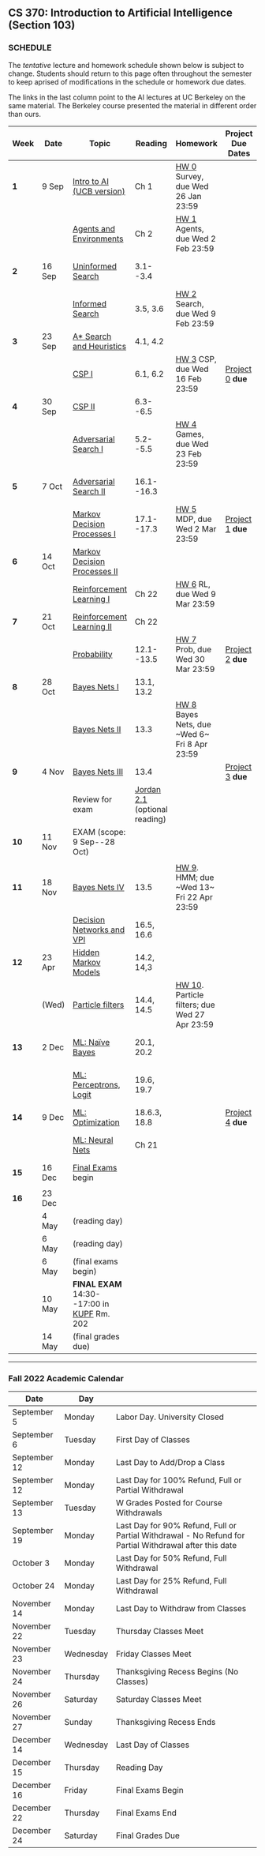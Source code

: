 ## CS 370: Introduction to Artificial Intelligence (Section 103)

### SCHEDULE

The *tentative* lecture and homework schedule shown below is subject to change.  Students should return to this page often throughout the semester to keep aprised of modifications in the schedule or homework due dates.

The links in the last column point to the AI lectures at UC Berkeley on the same material.
The Berkeley course presented the material in different order than ours.

<!-- In case you want to watch all of the Berkeley lectures in their original order, I made -->
<!-- a [AI YouTube playlist](https://youtube.com/playlist?list=PL5FJyaC2WsVndQJI9QtEhIMG2w8pYLN9u) just for you! :) -->



| **Week** | **Date** | **Topic**                         | **Reading**      | **Homework**                             | **Project Due Dates** | **UCB Videos**                  | **UCB Notes**      | **Alternative Notes** |
|----------|----------|-----------------------------------|------------------|------------------------------------------|-----------------------|---------------------------------|--------------------|-----------------------|
| **1**    | 9 Sep    | [Intro to AI (UCB version)][]      | Ch 1             | [HW 0][] Survey, due Wed 26 Jan 23:59    |                       | [Intro to AI (YouTube)][]       |                    | |
|          |          | [Agents and Environments][]       | Ch 2             | [HW 1][] Agents, due Wed 2 Feb 23:59     |                       |                                 |                    | |
| **2**    | 16 Sep   | [Uninformed Search][]             | 3.1--3.4         |                                          |                       | [Uninformed Search (YouTube)][] | [Note 1: Search][] | [Note 1 (Fa '18)][]|
|          |          | [Informed Search][]               | 3.5, 3.6         | [HW 2][] Search, due Wed 9 Feb 23:59     |                       | [Informed Search (YouTube)][]   |                    | |
| **3**    | 23 Sep   | [A* Search and Heuristics][]      | 4.1, 4.2         |                                          |                       |                                 | [Note 2: Local Search][] | |
|          |          | [CSP I][]                         | 6.1, 6.2         | [HW 3][] CSP, due Wed 16 Feb 23:59       | [Project 0][] **due** | [CSP I (YouTube)][]             | [Note 2: CSP][]    | |
| **4**    | 30 Sep   | [CSP II][]                        | 6.3--6.5         |                                          |                       | [CSP II (YouTube)][]            | [CSP applet][]     | |
|          |          | [Adversarial Search I][]          | 5.2--5.5         | [HW 4][] Games, due Wed 23 Feb 23:59     |                       | [Game Trees I (YouTube)][]      | [Note 3: Games][]  | [Note 3 (Fa '18)][]| 
| **5**    | 7  Oct   | [Adversarial Search II][]         | 16.1--16.3       |                                          |                       | [Game Trees II (YouTube)][]     | [Note 4: Nondeterministic Search][] | |
|          |          | [Markov Decision Processes I][]   | 17.1--17.3       | [HW 5][] MDP, due Wed 2 Mar 23:59        | [Project 1][] **due** | [MDP I (YouTube)][]             |                    | |
| **6**    | 14 Oct   | [Markov Decision Processes II][]  |                  |                                          |                       | [MDP II (YouTube)][]            |                    | |
|          |          | [Reinforcement Learning I][]      | Ch 22            | [HW 6][] RL, due Wed 9 Mar 23:59         |                       | [RL I (YouTube)][]              | [Note 5: Reinforcement Learning][] | |
| **7**    | 21 Oct   | [Reinforcement Learning II][]     | Ch 22            |                                          |                       | [RL II (YouTube)][]             |                    | |
|          |          | [Probability][]                   | 12.1--13.5       | [HW 7][] Prob, due Wed 30 Mar 23:59      | [Project 2][] **due** | [Probability (YouTube)][]       |                    | |
| **8**    | 28 Oct   | [Bayes Nets I][]                  | 13.1, 13.2       |                                          |                       | [Bayes Nets (YouTube)][]        | [Note 5: Bayes Nets][] | [Note 6 (Fa '18)][] |
|          |          | [Bayes Nets II][]                 | 13.3             | [HW 8][] Bayes Nets, due ~Wed 6~ Fri 8 Apr 23:59 |               | [BN: independence (YouTube)][]  |                    | |
| **9**    | 4 Nov    | [Bayes Nets III][]                | 13.4             |                                          | [Project 3][] **due** | [BN: inference (YouTube)][]     |                    | |
|          |          | Review for exam                   | [Jordan 2.1][]  (optional reading) |                        |                       |                                 |                    | | 
| **10**   | 11 Nov   | EXAM (scope: 9 Sep--28 Oct)       |                  |                                          |                       |                                 |                    | |
|          |          |                                   |                  |                                          |                       |                                 |                    | |
| **11**   | 18 Nov   | [Bayes Nets IV][]                 | 13.5             | [HW 9][]. HMM; due ~Wed 13~ Fri 22 Apr 23:59   |                 | [BN: sampling (YouTube)][]      |                    | |
|          |          |  [Decision Networks and VPI][]   | 16.5, 16.6       |                                          |                       | [Decision Networks (YouTube)][] | [Note 7: Decision Networks][] |
| **12**   | 23 Apr   | [Hidden Markov Models][]          | 14.2, 14,3       |                                          |                       | [HMM (YouTube)][]               | [Note 6: HMM][]    |  [Note 8 (Fa '18)][] |
|          | (Wed)    | [Particle filters][]              | 14.4, 14.5       | [HW 10][]. Particle filters; due Wed 27 Apr 23:59     |                       | [Particle filters (YouTube)][]  |                    | |
| **13**   | 2 Dec    | [ML: Naïve Bayes][]               | 20.1, 20.2       |                                          |                       | [ML: Naive Bayes (YouTube)][]   |  [Note 9: ML][]    | |
|          |          | [ML: Perceptrons, Logit][]        | 19.6, 19.7       |                                          |                       | [ML: Perceptrons, Logit (YouTube)][] |               | |
| **14**   | 9 Dec    | [ML: Optimization][]              | 18.6.3, 18.8     |                                          | [Project 4][] **due** |                                 | [Note 10: Neural Nets][] | | 
|          |          | [ML: Neural Nets][]               | Ch 21            |                                          |                       | [ML: Neural Nets (YouTube)][]   |                    | |
| **15**   | 16 Dec   | [Final Exams][] begin                 |                  |                                          |                       |                                 |                    | |
|          |          |                                   |                  |                                          |                       |                                 |                    | |
| **16**   | 23 Dec   |
|          | 4 May    | (reading day)    
|          | 6 May    | (reading day)                     |                  |                                          |                       |                                 |                    | |
|          | 6 May    | (final exams begin)               |                  |                                          |                       |                                 |                    | |
|          | 10 May   | **FINAL EXAM** 14:30--17:00 in [KUPF][] Rm. 202 |    |                                          |                       |                                 |                    | |
|          | 14 May   | (final grades due)                |                  |                                          |                       |                                 |                    | |


----------------------

### Fall 2022 Academic Calendar

| **Date** | **Day** |   |
|--------|--------|---------------------------------|
| September	5 | Monday | Labor Day. University Closed |
| September	6 | Tuesday | First Day of Classes |
| September	12 | Monday | Last Day to Add/Drop a Class |
| September	12 | Monday | Last Day for 100% Refund, Full or Partial Withdrawal |
| September	13 | Tuesday | W Grades Posted for Course Withdrawals |
| September	19 | Monday | Last Day for 90% Refund, Full or Partial Withdrawal - No Refund for Partial Withdrawal after this date |
| October	3 | Monday | Last Day for 50% Refund, Full Withdrawal |
| October	24 | Monday | Last Day for 25% Refund, Full Withdrawal |
| November	14 | Monday | Last Day to Withdraw from Classes  |
| November	22 | Tuesday | Thursday Classes Meet |
| November	23 | Wednesday | Friday Classes Meet |
| November	24 | Thursday | Thanksgiving Recess Begins (No Classes) |
| November	26 | Saturday | Saturday Classes Meet |
| November	27 | Sunday | Thanksgiving Recess Ends |
| December	14 | Wednesday | Last Day of Classes |
| December	15 | Thursday | Reading Day |
| December	16 | Friday | Final Exams Begin |
| December	22 | Thursday | Final Exams End |
| December	24 | Saturday | Final Grades Due |







[Final Exams]: https://www5.njit.edu/registrar/exams/finalexams.php




[KUPF]: https://goo.gl/maps/GjhP3cjrMAJSzVFt5

<!-- LINKS TO LECTURE NOTES -->

[Note 1: Search]: https://inst.eecs.berkeley.edu/~cs188/sp22/assets/notes/n1_sp22.pdf
[Note 1 (Fa '18)]: https://github.com/williamdemeo/cs370-fall2022/tree/master/notes/n01-search.pdf
[Note 2: Local Search]: https://inst.eecs.berkeley.edu/~cs188/sp22/assets/notes/n2_sp22.pdf
[Note 2: CSP]: https://github.com/williamdemeo/cs370-fall2022/tree/master/notes/n02-csp.pdf 
[CSP applet]: https://inst.eecs.berkeley.edu/~cs188/fa21/assets/demos/csp/csp_demos.html
[Note 3: Games]: https://inst.eecs.berkeley.edu/~cs188/sp22/assets/notes/n3_sp22.pdf
[Note 3 (Fa '18)]: https://github.com/williamdemeo/cs370-fall2022/tree/master/notes/n03-adversarial-search.pdf
[Note 4: Nondeterministic Search]: https://github.com/williamdemeo/cs370-fall2022/tree/master/notes/n04-nondeterministic-search.pdf
[Note 4: Logical Agents]: https://inst.eecs.berkeley.edu/~cs188/sp22/assets/notes/n4_sp22.pdf
[Note 5: Reinforcement Learning]: https://github.com/williamdemeo/cs370-fall2022/tree/master/notes/n05-rl.pdf
[Note 5: Bayes Nets]: https://inst.eecs.berkeley.edu/~cs188/sp22/assets/notes/n5_sp22.pdf
[Note 6 (Fa '18)]: https://github.com/williamdemeo/cs370-fall2022/tree/master/notes/n06-bayes-nets.pdf
[Note 6: HMM]: https://inst.eecs.berkeley.edu/~cs188/sp22/assets/notes/n6_sp22.pdf
[Note 7: Decision Networks]: https://github.com/williamdemeo/cs370-fall2022/tree/master/notes/n07-decision-networks.pdf
[Note 8 (Fa '18)]: https://github.com/williamdemeo/cs370-fall2022/tree/master/notes/n08-hmm.pdf
[Note 9: ML]: https://github.com/williamdemeo/cs370-fall2022/tree/master/notes/n09-ml.pdf
[Note 10: Neural Nets]: https://github.com/williamdemeo/cs370-fall2022/tree/master/notes/n10-neural-nets.pdf


<!-- Project LINKS -->
[Project 0]: https://github.com/williamdemeo/cs370-fall2022/tree/master/projects/Project0
[Project 1]: https://github.com/williamdemeo/cs370-fall2022/tree/master/projects/Project1
[Project 2]: https://github.com/williamdemeo/cs370-fall2022/tree/master/projects/Project2
[Project 3]: https://github.com/williamdemeo/cs370-fall2022/tree/master/projects/Project3
[Project 4]: https://github.com/williamdemeo/cs370-fall2022/tree/master/projects/Project4



<!-- HW LINKS -->

[HW 0]: https://njit.instructure.com/courses/22602/quizzes
[HW 1]: https://www.gradescope.com/courses/361553
[HW 2]: https://www.gradescope.com/courses/361553
[HW 3]: https://www.gradescope.com/courses/361553
[HW 4]: https://www.gradescope.com/courses/361553
[HW 5]: https://www.gradescope.com/courses/361553
[HW 6]: https://www.gradescope.com/courses/361553
[HW 7]: https://www.gradescope.com/courses/361553
[HW 8]: https://www.gradescope.com/courses/361553
[HW 9]: https://www.gradescope.com/courses/361553
[HW 10]: https://www.gradescope.com/courses/361553
[HW 11]: https://www.gradescope.com/courses/361553


<!-- LINKS TO UCB LECTURE YOUTUBE VIDEOS -->

[Intro to AI (YouTube)]: https://www.youtube.com/watch?v=16Dir4QqCUg
[Uninformed Search (YouTube)]: https://youtu.be/-Xx0QSFYfIQ
[Informed Search (YouTube)]: https://youtu.be/Mlwrx7hbKPs
[CSP I (YouTube)]: https://youtu.be/81z2ANjQcH4
[CSP II (YouTube)]: https://youtu.be/_DXf6oaknHw
[Game Trees I (YouTube)]: https://youtu.be/v6RgZBjc8og
[Game Trees II (YouTube)]: https://youtu.be/n3A29GEzC6g
[MDP I (YouTube)]: https://youtu.be/4LW3H_Jinr4
[MDP II (YouTube)]: https://youtu.be/ZToWj64rxvQ
[RL I (YouTube)]: https://youtu.be/TiXS7vROBEg
[RL II (YouTube)]: https://youtu.be/XafrqwHfBKE
[Probability (YouTube)]: https://youtu.be/sMNbLXsvRig
[Bayes Nets (YouTube)]: https://youtu.be/T4l6ltMMcec
[BN: independence (YouTube)]: https://youtu.be/FUnOdyZZAaE
[BN: inference (YouTube)]: https://youtu.be/A1hYXGAUdmU
[BN: sampling (YouTube)]: https://youtu.be/kGngCS-1kjU
[Decision Networks (YouTube)]: https://youtu.be/19sr7yKV56I
[HMM (YouTube)]: https://youtu.be/eCZLhZu_U1I
[Particle filters (YouTube)]: https://youtu.be/pNam9hbwg4g
[ML: Naive Bayes (YouTube)]: https://youtu.be/1nOb0vwWkAE
[ML: Neural Nets (YouTube)]: https://youtu.be/LERtLI2h_nQ
[ML: Perceptrons, Logit (YouTube)]: https://www.youtube.com/watch?v=UNr9gHyOnWA
[ML: Decision Trees (YouTube)]: https://youtu.be/svW3I0cqfpw
[Robotics (YouTube)]: https://youtu.be/MxS1aYvYNNc

<!-- LINKS TO LECTURE SLIDES -->
[Intro to AI (UCB version)]: https://inst.eecs.berkeley.edu/~cs188/sp22/assets/slides/Lecture1.pptx
[Agents and Environments]: https://github.com/williamdemeo/cs370-fall2022/raw/master/lecture/slides/CS370-Lec02-AgentsAndEnvironments.pptx
[Uninformed Search]: https://github.com/williamdemeo/cs370-fall2022/raw/master/lecture/slides/CS370-Lec03-Search.pptx
[Informed Search]: https://github.com/williamdemeo/cs370-fall2022/raw/master/lecture/slides/CS370-Lec04-InformedSearch.pptx
[A* Search and Heuristics]: https://github.com/williamdemeo/cs370-fall2022/raw/master/lecture/slides/CS370-Lec05-AstarSearchAndHeuristics.pptx
[CSP I]: https://github.com/williamdemeo/cs370-fall2022/raw/master/lecture/slides/CS370-Lec06-CSP-I.pptx 
[CSP II]: https://github.com/williamdemeo/cs370-fall2022/raw/master/lecture/slides/CS370-Lec07-CSP-II.pptx
[Adversarial Search I]: https://github.com/williamdemeo/cs370-fall2022/raw/master/lecture/slides/CS370-Lec08-AdversarialSearch-I.pptx
[Adversarial Search II]: https://github.com/williamdemeo/cs370-fall2022/raw/master/lecture/slides/CS370-Lec09-AdversarialSearch-II.pptx
[Markov Decision Processes I]: https://github.com/williamdemeo/cs370-fall2022/raw/master/lecture/slides/CS370-Lec10-MDP-I.pptx
[Markov Decision Processes II]: https://github.com/williamdemeo/cs370-fall2022/raw/master/lecture/slides/CS370-Lec11-MDP-II.pptx
[Reinforcement Learning I]: https://github.com/williamdemeo/cs370-fall2022/raw/master/lecture/slides/CS370-Lec12-RL-I.pptx
[Reinforcement Learning II]: https://github.com/williamdemeo/cs370-fall2022/raw/master/lecture/slides/CS370-Lec13-RL-II.pptx
[Probability]: https://github.com/williamdemeo/cs370-fall2022/raw/master/lecture/slides/CS370-Lec14-Probability.pptx
[Bayes Nets I]: https://github.com/williamdemeo/cs370-fall2022/raw/master/lecture/slides/CS370-Lec15-BayesNets-I.pptx
[Bayes Nets II]: https://github.com/williamdemeo/cs370-fall2022/raw/master/lecture/slides/CS370-Lec16-BayesNets-II.pptx
[Bayes Nets III]: https://github.com/williamdemeo/cs370-fall2022/raw/master/lecture/slides/CS370-Lec17-BayesNets-III.pptx
[Bayes Nets IV]: https://github.com/williamdemeo/cs370-fall2022/raw/master/lecture/slides/CS370-Lec18-BayesNets-IV.pptx
[Logical Agents]: https://github.com/williamdemeo/cs370-fall2022/blob/master/lecture/dne.md
[Inference in First Order Logic]: https://github.com/williamdemeo/cs370-fall2022/blob/master/lecture/dne.md

[Decision Networks and VPI]: https://github.com/williamdemeo/cs370-fall2022/blob/master/lecture/slides/CS370-Lec19-DecisionNetworks.pptx
[Hidden Markov Models]: https://github.com/williamdemeo/cs370-fall2022/blob/master/lecture/slides/CS370-Lec20-HMM.pptx
[Particle filters]: https://github.com/williamdemeo/cs370-fall2022/blob/master/lecture/slides/CS370-Lec21-HMM-II.pptx
[ML: Naïve Bayes]: https://github.com/williamdemeo/cs370-fall2022/blob/master/lecture/dne.md
[ML: Perceptrons and Logistic Regression]: https://github.com/williamdemeo/cs370-fall2022/blob/master/lecture/dne.md
[ML: Perceptrons, Logit]: https://github.com/williamdemeo/cs370-fall2022/blob/master/lecture/dne.md
[ML: Optimization]: https://github.com/williamdemeo/cs370-fall2022/blob/master/lecture/dne.md
[ML: Neural Nets]: https://github.com/williamdemeo/cs370-fall2022/blob/master/lecture/dne.md
[Advanced Applications: Games and Robotics]: https://github.com/williamdemeo/cs370-fall2022/blob/master/lecture/dne.md
[Conclusion]: https://github.com/williamdemeo/cs370-fall2022/blob/master/lecture/dne.md

<!-- MISC LINKS -->
[Jordan 2.1]: https://github.com/williamdemeo/cs370-fall2022/tree/master/notes/chapter2.pdf
[KUPF 202]: https://goo.gl/maps/GjhP3cjrMAJSzVFt5
[edX AI wk10: Logical Agents]: https://learning.edx.org/course/course-v1:ColumbiaX+CSMM.101x+2T2018/home






<!-- [Note 1]: https://inst.eecs.berkeley.edu/~cs188/fa21/assets/notes/fa20-note01.pdf
[Note 2]: https://inst.eecs.berkeley.edu/~cs188/fa21/assets/notes/note02.pdf>
[Note 3]: https://inst.eecs.berkeley.edu/~cs188/fa21/assets/notes/fa20-note03.pdf
[Note 4]: https://inst.eecs.berkeley.edu/~cs188/fa21/assets/notes/fa20-note04.pdf
[Note 5]: https://inst.eecs.berkeley.edu/~cs188/fa21/assets/notes/fa20-note05.pdf
[Note 6]: https://inst.eecs.berkeley.edu/~cs188/fa21/assets/notes/fa20-note06.pdf
[Note 7]: https://inst.eecs.berkeley.edu/~cs188/fa21/assets/notes/fa20-note07.pdf
[Note 8]: https://inst.eecs.berkeley.edu/~cs188/fa21/assets/notes/fa20-note08.pdf
[Note 9]: https://inst.eecs.berkeley.edu/~cs188/fa21/assets/notes/fa20-note09.pdf
[Note 10]: https://inst.eecs.berkeley.edu/~cs188/fa21/assets/notes/fa20-note10.pdf
-->
